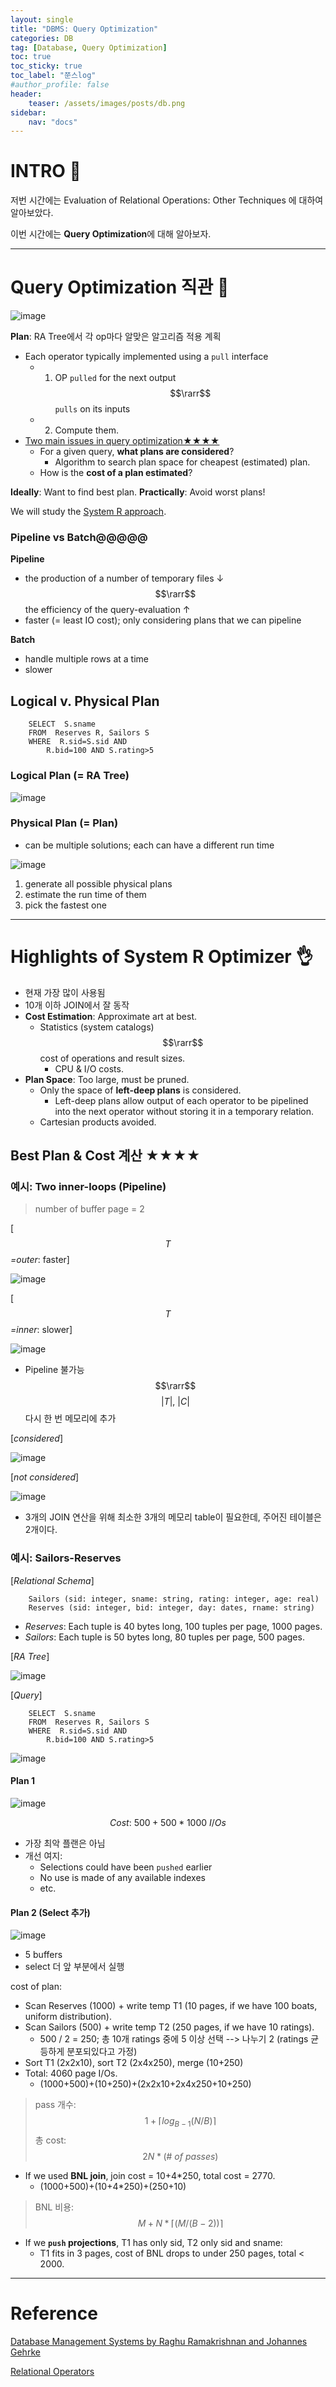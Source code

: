 ```yaml
---
layout: single
title: "DBMS: Query Optimization"
categories: DB
tag: [Database, Query Optimization]
toc: true
toc_sticky: true
toc_label: "쭌스log"
#author_profile: false
header:
    teaser: /assets/images/posts/db.png
sidebar:
    nav: "docs"
---
```


# INTRO 🙌
저번 시간에는 Evaluation of Relational Operations: Other Techniques 에 대하여 알아보았다.

이번 시간에는 **Query Optimization**에 대해 알아보자.

****
# Query Optimization 직관 👀
![image](https://user-images.githubusercontent.com/39285147/204927988-6ad23c14-e6be-46d5-aac3-9365d114c818.png)

**Plan**: RA Tree에서 각 op마다 알맞은 알고리즘 적용 계획
- Each operator typically implemented using a `pull` interface
    - 1. OP `pulled` for the next output $$\rarr$$ `pulls` on its inputs
    - 2. Compute them.
- [Two main issues in query optimization★★★★](#best-plan--cost-계산-★★★★)
    - For a given query, **what plans are considered**?
        - Algorithm to search plan space for cheapest (estimated) plan.
    - How is the **cost of a plan estimated**?

**Ideally**: Want to find best plan. **Practically**: Avoid worst plans!

We will study the [System R approach](#highlights-of-system-r-optimizer).

### Pipeline vs Batch@@@@@
**Pipeline**
- the production of a number of temporary files ↓ $$\rarr$$ the efficiency of the query-evaluation ↑ 
- faster (= least IO cost); only considering plans that we can pipeline

**Batch**
- handle multiple rows at a time
- slower

## Logical v. Physical Plan
        SELECT  S.sname
        FROM  Reserves R, Sailors S
        WHERE  R.sid=S.sid AND 
            R.bid=100 AND S.rating>5

### Logical Plan (= RA Tree)
![image](https://user-images.githubusercontent.com/39285147/204926482-c442a614-4ba9-4487-8da1-b2fa1be680f5.png)

### Physical Plan (= Plan)
- can be multiple solutions; each can have a different run time

![image](https://user-images.githubusercontent.com/39285147/204926523-d32f5076-c771-4fd4-9db4-213cf8ce1892.png)

1. generate all possible physical plans
2. estimate the run time of them
3. pick the fastest one

****
# Highlights of System R Optimizer 👌
- 현재 가장 많이 사용됨
- 10개 이하 JOIN에서 잘 동작
- **Cost Estimation**: Approximate art at best.
    - Statistics (system catalogs) $$\rarr$$ cost of operations and result sizes.
        - CPU & I/O costs.
- **Plan Space**: Too large, must be pruned.
    - Only the space of **left-deep plans** is considered.
        - Left-deep plans allow output of each operator to be pipelined into the next operator without storing it in a temporary relation.
    - Cartesian products avoided.

## Best Plan & Cost 계산 ★★★★
### 예시: Two inner-loops (Pipeline)
> number of  buffer page = 2

[*$$T$$=outer*: faster]

![image](https://user-images.githubusercontent.com/39285147/205403947-950db85e-9a27-4aa9-bef4-77eb28fab17e.png)

[*$$T$$=inner*: slower]

![image](https://user-images.githubusercontent.com/39285147/205403966-28989dad-ff61-49e1-9f11-860d2d7c0347.png)

- Pipeline 불가능 $$\rarr$$ $$|T|,\ |C|$$ 다시 한 번 메모리에 추가

[*considered*]

![image](https://user-images.githubusercontent.com/39285147/205403876-789f2eae-8842-42a4-b5dd-24ce69a8a201.png)

[*not considered*]

![image](https://user-images.githubusercontent.com/39285147/205403826-8bb255b0-0076-46fa-ba0a-d7e965887def.png)

- 3개의 JOIN 연산을 위해 최소한 3개의 메모리 table이 필요한데, 주어진 테이블은 2개이다. 

### 예시: Sailors-Reserves
[*Relational Schema*]

        Sailors (sid: integer, sname: string, rating: integer, age: real)
        Reserves (sid: integer, bid: integer, day: dates, rname: string)

- *Reserves*: Each tuple is 40 bytes long,  100 tuples per page, 1000 pages.
- *Sailors*: Each tuple is 50 bytes long,  80 tuples per page, 500 pages. 

[*RA Tree*]

![image](https://user-images.githubusercontent.com/39285147/205424990-5ffb4c4c-6716-49f6-a24d-57f0393db4e7.png)

[*Query*]

        SELECT  S.sname
        FROM  Reserves R, Sailors S
        WHERE  R.sid=S.sid AND 
            R.bid=100 AND S.rating>5

![image](https://user-images.githubusercontent.com/39285147/206876648-5e3159fb-28e7-4ede-b1ad-c176fb1df5c2.png)

#### Plan 1
![image](https://user-images.githubusercontent.com/39285147/205424979-3bb07aaf-7d05-4426-92bf-bb092dbdd530.png)

$$Cost:\ 500+500*1000\ I/Os$$

- 가장 최악 플랜은 아님
- 개선 여지: 
    - Selections could have been `pushed` earlier
    - No use is made of any available indexes
    - etc.

#### Plan 2 (Select 추가)
![image](https://user-images.githubusercontent.com/39285147/205425638-1cd2930d-5791-4ac8-9a6a-b1303926ecbb.png)

- 5 buffers
- select 더 앞 부분에서 실행

cost of plan:
- Scan Reserves (1000) + write temp T1 (10 pages, if we have 100 boats, uniform distribution).
- Scan Sailors (500) + write temp T2 (250 pages, if we have 10 ratings).
    - 500 / 2 = 250; 총 10개 ratings 중에 5 이상 선택 --> 나누기 2 (ratings 균등하게 분포되있다고 가정)
- Sort T1 (2x2x10), sort T2 (2x4x250), merge (10+250)
- Total:  4060 page I/Os.
    - (1000+500)+(10+250)+(2x2x10+2x4x250+10+250)

> pass 개수: $$1+\lceil log_{B-1}(N/B)\rceil$$
> 총 cost: $$2N*(\#\ of\ passes)$$

- If we used **BNL join**, join cost = 10+4*250, total cost = 2770.
    - (1000+500)+(10+4*250)+(250+10)

> BNL 비용: $$M+N*\lceil (M/(B-2)) \rceil$$

- If we **`push` projections**, T1 has only sid, T2 only sid and sname:
    - T1 fits in 3 pages, cost of BNL drops to under 250 pages, total < 2000.

****
# Reference 
[Database Management Systems by Raghu Ramakrishnan and Johannes Gehrke](https://pages.cs.wisc.edu/~dbbook/)

[Relational Operators](https://www.javatpoint.com/dbms-relational-algebra)